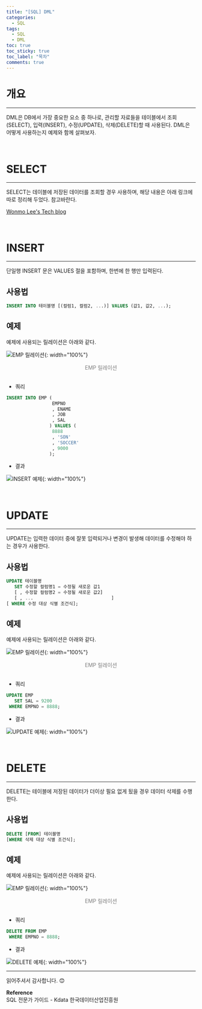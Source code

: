 ```yaml
---
title: "[SQL] DML"
categories:
  - SQL
tags:
  - SQL
  - DML
toc: true
toc_sticky: true
toc_label: "목차"
comments: true
---
```


# 개요
---
DML은 DB에서 가장 중요한 요소 중 하나로, 관리할 자료들을 테이블에서 조회(SELECT), 입력(INSERT), 수정(UPDATE), 삭제(DELETE)할 때 사용된다. DML은 어떻게 사용하는지 예제와 함께 살펴보자.

<br>

# SELECT
---
SELECT는 데이블에 저장된 데이터를 조회할 경우 사용하며, 해당 내용은 아래 링크에 따로 정리해 두었다. 참고바란다.

[Wonmo Lee's Tech blog](https://wonmolee.github.io/blog/post/sql/sql-select/)  

<br>

# INSERT
---
단일행 INSERT 문은 VALUES 절을 포함하며, 한번에 한 행만 입력된다.

## 사용법
```sql
INSERT INTO 테이블명 [(컬럼1, 컬럼2, ...)] VALUES (값1, 값2, ...);
```

## 예제
예제에 사용되는 릴레이션은 아래와 같다.

![EMP 릴레이션](/blog/assets/img/posts/20221017/emp-relation.png "EMP 릴레이션"){: width="100%"}
<div style="color: gray; text-align: center; margin-bottom: 30px;">EMP 릴레이션</div>

- 쿼리
  
```sql
INSERT INTO EMP (
                 EMPNO
                 , ENAME
                 , JOB
                 , SAL
                ) VALUES (
                 8888
                 , 'SON'
                 , 'SOCCER'
                 , 9000
                );
```

- 결과

![INSERT 예제](/blog/assets/img/posts/20221102/query-example.png "INSERT 예제"){: width="100%"}

<br>

# UPDATE
---
UPDATE는 입력한 데이터 중에 잘못 입력되거나 변경이 발생해 데이터를 수정해야 하는 경우가 사용한다.

## 사용법
```sql
UPDATE 테이블명
   SET 수정할 컬럼명1 = 수정될 새로운 값1
   [ , 수정할 컬럼명2 = 수정될 새로운 값2]
   [ , ...                             ]
[ WHERE 수정 대상 식별 조건식];
```

## 예제
예제에 사용되는 릴레이션은 아래와 같다.

![EMP 릴레이션](/blog/assets/img/posts/20221102/query-example.png "EMP 릴레이션"){: width="100%"}
<div style="color: gray; text-align: center; margin-bottom: 30px;">EMP 릴레이션</div>

- 쿼리
  
```sql
UPDATE EMP
   SET SAL = 9200
 WHERE EMPNO = 8888;
```

- 결과

![UPDATE 예제](/blog/assets/img/posts/20221102/query-example2.png "UPDATE 예제"){: width="100%"}

<br>

# DELETE
---
DELETE는 테이블에 저장된 데이터가 더이상 필요 없게 됬을 경우 데이터 삭제를 수행한다.

## 사용법
```sql
DELETE [FROM] 테이블명
[WHERE 삭제 대상 식별 조건식];
```

## 예제
예제에 사용되는 릴레이션은 아래와 같다.

![EMP 릴레이션](/blog/assets/img/posts/20221102/query-example2.png "EMP 릴레이션"){: width="100%"}
<div style="color: gray; text-align: center; margin-bottom: 30px;">EMP 릴레이션</div>

- 쿼리
  
```sql
DELETE FROM EMP
 WHERE EMPNO = 8888;
```

- 결과

![DELETE 예제](/blog/assets/img/posts/20221017/emp-relation.png "DELETE 예제"){: width="100%"}

---

읽어주셔서 감사합니다. 😊 

__Reference__  
SQL 전문가 가이드 - Kdata 한국데이터산업진흥원  